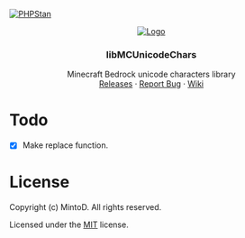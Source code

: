 [![PHPStan](https://github.com/MintoD/libMCUnicodeChars/actions/workflows/phpstan.yml/badge.svg)](https://github.com/MintoD/libMCUnicodeChars/actions/workflows/phpstan.yml)

<div align="center">
  <a href="https://github.com/MintoD/libMCUnicodeChars">
    <img src="https://raw.githubusercontent.com/MintoD/libMCUnicodeChars/main/assets/code-builder.png" alt="Logo" width="auto" height="auto">
  </a>

<h3 align="center">libMCUnicodeChars</h3>

  <p align="center">
    Minecraft Bedrock unicode characters library
    <br />
    <a href="https://github.com/MintoD/libMCUnicodeChars/releases">Releases</a>
    ·
    <a href="https://github.com/MintoD/libMCUnicodeChars/issues">Report Bug</a>
    ·
    <a href="https://github.com/MintoD/libMCUnicodeChars/wiki">Wiki</a>
  </p>
</div>

# Todo
- [x] Make replace function.

# License
Copyright (c) MintoD. All rights reserved.

Licensed under the [MIT](https://github.com/MintoD/libMCUnicodeChars/blob/main/LICENSE) license.
